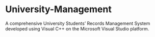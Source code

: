 # University-Management
A comprehensive University Students’ Records Management System developed using Visual C++ on the Microsoft Visual Studio platform.
